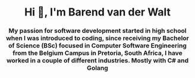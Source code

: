 <h1 align="center">Hi 👋, I'm Barend van der Walt</h1>
<h3 align="center">My passion for software development started in high school when I was introduced to coding, since receiving my Bachelor of Science (BSc) focused in Computer Software Engineering from the Belgium Campus in Pretoria, South Africa, I have worked in a couple of different industries. Mostly with C# and Golang</h3>
